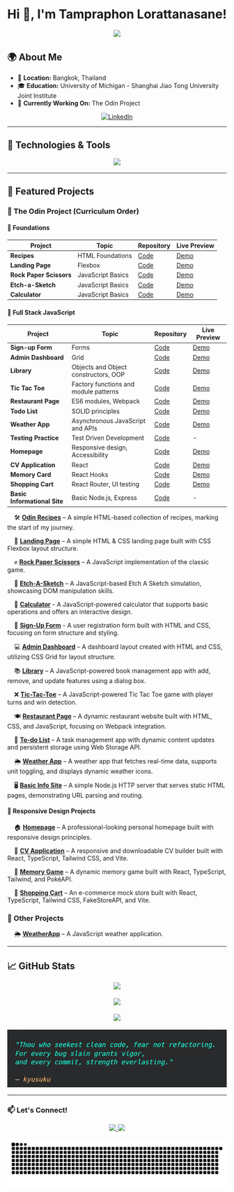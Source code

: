 # Hi 👋, I'm Tampraphon Lorattanasane!  

<p align="center">
  <img src="https://readme-typing-svg.herokuapp.com?font=Fira+Code&size=22&duration=2500&pause=1000&color=F70000&center=true&vCenter=true&width=500&lines=Software+Developer;Enthusiastic+Learner;Tech+Explorer" />
</p>

## 🌍 About Me  

- 📍 **Location:** Bangkok, Thailand  
- 🎓 **Education:** University of Michigan - Shanghai Jiao Tong University Joint Institute  
- 🚀 **Currently Working On:** The Odin Project  

<p align="center">
  <a href="https://www.linkedin.com/in/tampraphon-lorattanasane">
    <img src="https://upload.wikimedia.org/wikipedia/commons/c/ca/LinkedIn_logo_initials.png" width="50" alt="LinkedIn" />
  </a>
</p>

---

## 🔧 Technologies & Tools  

<p align="center">
  <img src="https://skillicons.dev/icons?i=postman,express,nodejs,vitest,vercel,tailwind,react,vite,webpack,npm,jest,ts,js,css,html,cpp,c,matlab,git,github,vscode,linux,arduino,latex" />
</p>

---

## 📌 Featured Projects  

### 🌟 The Odin Project (Curriculum Order)

#### 🎈 Foundations

| Project                 | Topic             | Repository                                                                   | Live Preview                                                       |
| ----------------------- | ----------------- | ---------------------------------------------------------------------------- | ------------------------------------------------------------------ | 
| **Recipes**             | HTML Foundations  | [Code](https://github.com/kyusuku/odin-recipes)                              | [Demo](https://kyusuku.github.io/odin-recipes/)                    | 
| **Landing Page**        | Flexbox           | [Code](https://github.com/kyusuku/landing-page)                              | [Demo](https://kyusuku.github.io/landing-page/)                    | 
| **Rock Paper Scissors** | JavaScript Basics | [Code](https://github.com/kyusuku/rock-paper-scissors)                       | [Demo](https://kyusuku.github.io/rock-paper-scissors/)             |   
| **Etch-a-Sketch**       | JavaScript Basics | [Code](https://github.com/kyusuku/etch-a-sketch)                             | [Demo](https://kyusuku.github.io/etch-a-sketch/)                   | 
| **Calculator**          | JavaScript Basics | [Code](https://github.com/kyusuku/calculator)                                | [Demo](https://kyusuku.github.io/calculator/)                      |             

#### 🚀 Full Stack JavaScript

| Project                      | Topic                                 | Repository                                              | Live Preview                                            |
| ---------------------------- | ------------------------------------- | ------------------------------------------------------- | ------------------------------------------------------- |   
| **Sign-up Form**             | Forms                                 | [Code](https://github.com/kyusuku/sign-up-form)         | [Demo](https://kyusuku.github.io/sign-up-form/)         |
| **Admin Dashboard**          | Grid                                  | [Code](https://github.com/kyusuku/admin-dashboard)      | [Demo](https://kyusuku.github.io/admin-dashboard/)      | 
| **Library**                  | Objects and Object constructors, OOP  | [Code](https://github.com/kyusuku/library)              | [Demo](https://kyusuku.github.io/library/)              | 
| **Tic Tac Toe**              | Factory functions and module patterns | [Code](https://github.com/kyusuku/tic-tac-toe)          | [Demo](https://kyusuku.github.io/tic-tac-toe/)          | 
| **Restaurant Page**          | ES6 modules, Webpack                  | [Code](https://github.com/kyusuku/restaurant-page)      | [Demo](https://kyusuku.github.io/restaurant-page/)      | 
| **Todo List**                | SOLID principles                      | [Code](https://github.com/kyusuku/to-do-list)           | [Demo](https://kyusuku.github.io/to-do-list/)           | 
| **Weather App**              | Asynchronous JavaScript and APIs      | [Code](https://github.com/kyusuku/weather-app)          | [Demo](https://kyusuku.github.io/weather-app/)          | 
| **Testing Practice**         | Test Driven Development               | [Code](https://github.com/kyusuku/testing-practice)     | -                                                       | 
| **Homepage**                 | Responsive design, Accessibility      | [Code](https://github.com/kyusuku/homepage)             | [Demo](https://kyusuku.github.io/homepage/)             | 
| **CV Application**           | React                                 | [Code](https://github.com/kyusuku/cv-application)       | [Demo](https://kyusuku-cv-maker.vercel.app/)            | 
| **Memory Card**              | React Hooks                           | [Code](https://github.com/kyusuku/memory-card)          | [Demo](https://kyusuku-memory-card.vercel.app/)         | 
| **Shopping Cart**            | React Router, UI testing              | [Code](https://github.com/kyusuku/shopping-cart)        | [Demo](https://threadware.vercel.app/)                  | 
| **Basic Informational Site** | Basic Node.js, Express                | [Code](https://github.com/kyusuku/basic-info-site)      | -                                                       | 

&nbsp;&nbsp;&nbsp;&nbsp;🛠 **[Odin Recipes](https://github.com/kyusuku/odin-recipes)** – A simple HTML-based collection of recipes, marking the start of my journey.  

&nbsp;&nbsp;&nbsp;&nbsp;📄 **[Landing Page](https://github.com/kyusuku/landing-page)** – A simple HTML & CSS landing page built with CSS Flexbox layout structure.  

&nbsp;&nbsp;&nbsp;&nbsp;✊ **[Rock Paper Scissors](https://github.com/kyusuku/rock-paper-scissors)** – A JavaScript implementation of the classic game.  

&nbsp;&nbsp;&nbsp;&nbsp;🎨 **[Etch-A-Sketch](https://github.com/kyusuku/etch-a-sketch)** – A JavaScript-based Etch A Sketch simulation, showcasing DOM manipulation skills.

&nbsp;&nbsp;&nbsp;&nbsp;🧮 **[Calculator](https://github.com/kyusuku/calculator)** - A JavaScript-powered calculator that supports basic operations and offers an interactive design.

&nbsp;&nbsp;&nbsp;&nbsp;📝 **[Sign-Up Form](https://github.com/kyusuku/sign-up-form)** - A user registration form built with HTML and CSS, focusing on form structure and styling.

&nbsp;&nbsp;&nbsp;&nbsp;💻 **[Admin Dashboard](https://github.com/kyusuku/admin-dashboard)** – A dashboard layout created with HTML and CSS, utilizing CSS Grid for layout structure.

&nbsp;&nbsp;&nbsp;&nbsp;📚 **[Library](https://github.com/kyusuku/library)** – A JavaScript-powered book management app with add, remove, and update features using a dialog box.

&nbsp;&nbsp;&nbsp;&nbsp;❌ **[Tic-Tac-Toe](https://github.com/kyusuku/tic-tac-toe)** – A JavaScript-powered Tic Tac Toe game with player turns and win detection.

&nbsp;&nbsp;&nbsp;&nbsp;🍽️ **[Restaurant Page](https://github.com/kyusuku/restaurant-page)** – A dynamic restaurant website built with HTML, CSS, and JavaScript, focusing on Webpack integration.

&nbsp;&nbsp;&nbsp;&nbsp;📝 **[To-do List](https://github.com/kyusuku/to-do-list)** – A task management app with dynamic content updates and persistent storage using Web Storage API.

&nbsp;&nbsp;&nbsp;&nbsp;🌦 **[Weather App](https://github.com/kyusuku/weather-app)** – A weather app that fetches real-time data, supports unit toggling, and displays dynamic weather icons.

&nbsp;&nbsp;&nbsp;&nbsp;🖥️ **[Basic Info Site](https://github.com/kyusuku/basic-info-site)** – A simple Node.js HTTP server that serves static HTML pages, demonstrating URL parsing and routing.

#### 📱 **Responsive Design Projects**

&nbsp;&nbsp;&nbsp;&nbsp;🏠 **[Homepage](https://github.com/kyusuku/homepage)** – A professional-looking personal homepage built with responsive design principles.

&nbsp;&nbsp;&nbsp;&nbsp;📄 **[CV Application](https://github.com/kyusuku/cv-application)** – A responsive and downloadable CV builder built with React, TypeScript, Tailwind CSS, and Vite.

&nbsp;&nbsp;&nbsp;&nbsp;🧠 **[Memory Game](https://github.com/kyusuku/memory-card)** – A dynamic memory game built with React, TypeScript, Tailwind, and PokéAPI. 

&nbsp;&nbsp;&nbsp;&nbsp;🧵 **[Shopping Cart](https://github.com/kyusuku/shopping-cart)** – An e-commerce mock store built with React, TypeScript, Tailwind CSS, FakeStoreAPI, and Vite.

### 🚀 Other Projects  

&nbsp;&nbsp;&nbsp;&nbsp;🌦 **[WeatherApp](https://github.com/kyusuku/WeatherApp)** – A JavaScript weather application.  

---

## 📈 GitHub Stats  

<p align="center">
  <img src="https://github-readme-stats.vercel.app/api/top-langs/?username=kyusuku&theme=radical&hide_border=false&include_all_commits=false&count_private=false&layout=compact" />
  <br><br/>
  <img src="https://github-readme-stats.vercel.app/api?username=kyusuku&show_icons=true&theme=radical" height="150" />
  <br><br/>
  <img src="https://nirzak-streak-stats.vercel.app/?user=kyusuku&theme=radical&hide_border=false" />
  <br></br>
  <img src="./devquote.png" />
</p>

---

### 📫 Let's Connect!  
<p align="center">
  <a href="mailto:t.lorattanasane@gmail.com">
    <img src="https://img.shields.io/badge/Email-D14836?style=for-the-badge&logo=gmail&logoColor=white" />
  </a>
  <a href="https://www.linkedin.com/in/tampraphon-lorattanasane">
    <img src="https://img.shields.io/badge/LinkedIn-0077B5?style=for-the-badge&logo=linkedin&logoColor=white" />
  </a>
</p>

![snake gif](https://github.com/kyusuku/kyusuku/blob/output/github-snake-dark.svg)
